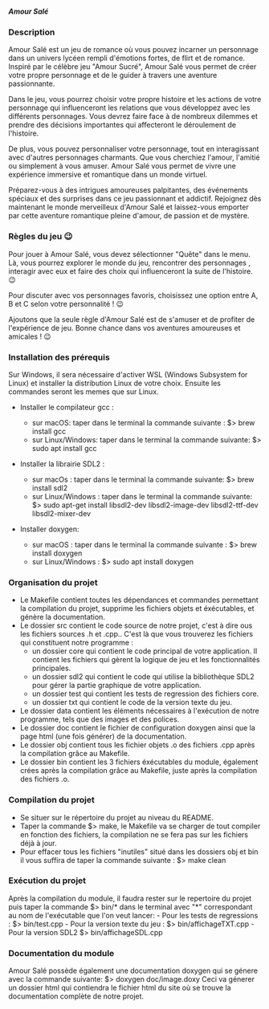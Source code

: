 ##### Amour Salé #####



### Description

Amour Salé est un jeu de romance où vous pouvez incarner un personnage dans un univers lycéen rempli d'émotions fortes, de flirt et de romance. Inspiré par le célèbre jeu "Amour Sucré", Amour Salé vous permet de créer votre propre personnage et de le guider à travers une aventure passionnante.

Dans le jeu, vous pourrez choisir votre propre histoire et les actions de votre personnage qui influenceront les relations que vous développez avec les différents personnages. Vous devrez faire face à de nombreux dilemmes et prendre des décisions importantes qui affecteront le déroulement de l'histoire.

De plus, vous pouvez personnaliser votre personnage, tout en interagissant avec d'autres personnages charmants. Que vous cherchiez l'amour, l'amitié ou simplement à vous amuser. Amour Salé vous permet de vivre une expérience immersive et romantique dans un monde virtuel.

Préparez-vous à des intrigues amoureuses palpitantes, des événements spéciaux et des surprises dans ce jeu passionnant et addictif. Rejoignez dès maintenant le monde merveilleux d'Amour Salé et laissez-vous emporter par cette aventure romantique pleine d'amour, de passion et de mystère.

### Règles du jeu 😉

Pour jouer à Amour Salé, vous devez sélectionner "Quête" dans le menu. Là, vous pourrez explorer le monde du jeu, rencontrer des personnages , interagir avec eux et faire des choix qui influenceront la suite de l'histoire. 😉

Pour discuter avec vos personnages favoris, choisissez une option entre A, B et C selon votre personnalité ! 😉

Ajoutons que la seule règle d'Amour Salé est de s'amuser et de profiter de l'expérience de jeu. Bonne chance dans vos aventures amoureuses et amicales ! 😉

### Installation des prérequis

Sur Windows, il sera nécessaire d'activer WSL (Windows Subsystem for Linux) et installer la distribution Linux de votre choix. Ensuite les commandes seront les memes que sur Linux.

+ Installer le compilateur gcc :
 	- sur macOS: taper dans le terminal la commande suivante : $> brew install gcc
 	- sur Linux/Windows: taper dans le terminal la commande suivante: $> sudo apt install gcc
 	
+ Installer la librairie SDL2 :
	- sur macOs : taper dans le terminal la commande suivante: $> brew install sdl2
	- sur Linux/Windows : taper dans le terminal la commande suivante: $> sudo apt-get install libsdl2-dev libsdl2-image-dev libsdl2-ttf-dev libsdl2-mixer-dev
	
+ Installer doxygen:
	- sur macOS : taper dans le terminal la commande suivante : $> brew install doxygen
	- sur Linux/Windows : $> sudo apt install doxygen


### Organisation du projet

+ Le Makefile contient toutes les dépendances et commandes permettant la compilation du projet, supprime les fichiers objets et éxécutables, et génère la documentation.
+ Le dossier src contient le code source de notre projet, c'est à dire ous les fichiers sources .h et .cpp.. C'est là que vous trouverez les fichiers qui constituent notre programme :
    - un dossier core qui contient le code principal de votre application. Il contient les fichiers qui gèrent la logique de jeu et les fonctionnalités principales.
    - un dossier sdl2 qui contient le code qui utilise la bibliothèque SDL2 pour gérer la partie graphique de votre application.
    - un dossier test qui contient les tests de regression des fichiers core.
    - un dossier txt qui contient le code de la version texte du jeu.
+ Le dossier data contient les éléments nécessaires à l'exécution de notre programme, tels que des images et des polices.
+ Le dossier doc contient le fichier de configuration doxygen ainsi que la page html (une fois générer) de la documentation.
+ Le dossier obj contient tous les fichier objets .o des fichiers .cpp après la compilation grâce au Makefile.
+ Le dossier bin contient les 3 fichiers éxécutables du module, également crées après la compilation grâce au Makefile, juste après la compilation des fichiers .o.


### Compilation du projet

+ Se situer sur le répertoire du projet au niveau du README.
+ Taper la commande $> make, le Makefile va se charger de tout compiler en fonction des fichiers, la compilation ne se fera pas sur les fichiers déjà à jour.
+ Pour effacer tous les fichiers "inutiles" situé dans les dossiers obj et bin il vous suffira de taper la commande suivante : $> make clean


### Exécution du projet

Après la compilation du module, il faudra rester sur le repertoire du projet puis taper la commande $> bin/* dans le terminal avec "*" correspondant au nom de l'exécutable que l'on veut lancer: 
	- Pour les tests de regressions :  $> bin/test.cpp
	- Pour la version texte du jeu : $> bin/affichageTXT.cpp
	- Pour la version SDL2 $> bin/affichageSDL.cpp


### Documentation du module

Amour Salé possède également une documentation doxygen qui se génere avec la commande suivante: $> doxygen doc/image.doxy 
Ceci va génerer un dossier html qui contiendra le fichier html du site où se trouve la documentation complète de notre projet.